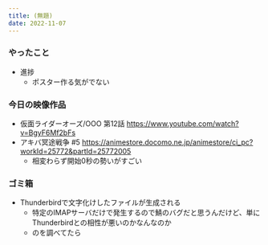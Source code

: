 ```yaml
---
title: (無題)
date: 2022-11-07
---
```


### やったこと
+ 進捗
  + ポスター作る気がでない

### 今日の映像作品
+ 仮面ライダーオーズ/OOO 第12話 <https://www.youtube.com/watch?v=BgyF6Mf2bFs>
+ アキバ冥途戦争 #5 <https://animestore.docomo.ne.jp/animestore/ci_pc?workId=25772&partId=25772005>
  + 相変わらず開始0秒の勢いがすごい

### ゴミ箱
+ Thunderbirdで文字化けしたファイルが生成される
  + 特定のIMAPサーバだけで発生するので鯖のバグだと思うんだけど、単にThunderbirdとの相性が悪いのかなんなのか
  + のを調べてたら
